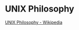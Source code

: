 # UNIX Philosophy

<a href="https://en.wikipedia.org/wiki/Unix_philosophy" target="_blank">UNIX Philosophy - Wikipedia</a>
